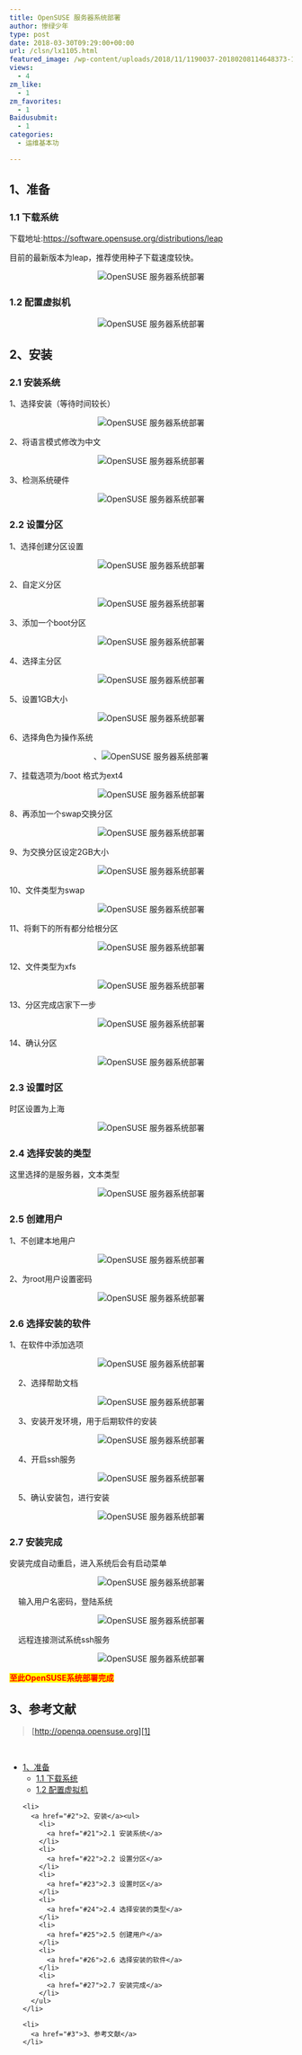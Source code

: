 ```yaml
---
title: OpenSUSE 服务器系统部署
author: 惨绿少年
type: post
date: 2018-03-30T09:29:00+00:00
url: /clsn/lx1105.html
featured_image: /wp-content/uploads/2018/11/1190037-20180208114648373-1952645679.png
views:
  - 4
zm_like:
  - 1
zm_favorites:
  - 1
Baidusubmit:
  - 1
categories:
  - 运维基本功

---
```

## <span id="1">1、准备</span>

### <span id="11">1.1 下载系统</span>

下载地址:https://software.opensuse.org/distributions/leap

目前的最新版本为leap，推荐使用种子下载速度较快。

<p style="text-align: center;">
  <img data-original="https://images2017.cnblogs.com/blog/1190037/201802/1190037-20180208114648373-1952645679.png" src="/wp-content/themes/clsn-003/img/blank.gif" alt="OpenSUSE 服务器系统部署" alt="" />
</p>

### <span id="12">1.2 配置虚拟机</span>

<p style="text-align: center;">
  <img data-original="https://images2017.cnblogs.com/blog/1190037/201802/1190037-20180208114648998-253919839.png" src="/wp-content/themes/clsn-003/img/blank.gif" alt="OpenSUSE 服务器系统部署" alt="" />
</p>

## <span id="2">2、安装</span>

### <span id="21">2.1 安装系统</span>

1、选择安装（等待时间较长）

<p style="text-align: center;">
  <img data-original="https://images2017.cnblogs.com/blog/1190037/201802/1190037-20180208114650998-1469129909.png" src="/wp-content/themes/clsn-003/img/blank.gif" alt="OpenSUSE 服务器系统部署" alt="" />
</p>

2、将语言模式修改为中文

<p style="text-align: center;">
  <img data-original="https://images2017.cnblogs.com/blog/1190037/201802/1190037-20180208114652107-1992486564.png" src="/wp-content/themes/clsn-003/img/blank.gif" alt="OpenSUSE 服务器系统部署" alt="" />
</p>

3、检测系统硬件

<p style="text-align: center;">
  <img data-original="https://images2017.cnblogs.com/blog/1190037/201802/1190037-20180208114652357-494249899.png" src="/wp-content/themes/clsn-003/img/blank.gif" alt="OpenSUSE 服务器系统部署" alt="" />
</p>

### <span id="22">2.2 设置分区</span>

1、选择创建分区设置

<p style="text-align: center;">
  <img data-original="https://images2017.cnblogs.com/blog/1190037/201802/1190037-20180208114653529-326476421.png" src="/wp-content/themes/clsn-003/img/blank.gif" alt="OpenSUSE 服务器系统部署" alt="" />
</p>

2、自定义分区

<p style="text-align: center;">
  <img data-original="https://images2017.cnblogs.com/blog/1190037/201802/1190037-20180208114654216-293200200.png" src="/wp-content/themes/clsn-003/img/blank.gif" alt="OpenSUSE 服务器系统部署" alt="" />
</p>

3、添加一个boot分区

<p style="text-align: center;">
  <img data-original="https://images2017.cnblogs.com/blog/1190037/201802/1190037-20180208114654482-970377906.png" src="/wp-content/themes/clsn-003/img/blank.gif" alt="OpenSUSE 服务器系统部署" alt="" />
</p>

4、选择主分区

<p style="text-align: center;">
  <img data-original="http://clsn.io/wp-content/uploads/2018/11/1190037-20180208114654685-283019571.png" src="/wp-content/themes/clsn-003/img/blank.gif" alt="OpenSUSE 服务器系统部署" alt="" />
</p>

5、设置1GB大小

<p style="text-align: center;">
  <img data-original="https://images2017.cnblogs.com/blog/1190037/201802/1190037-20180208114654873-101260105.png" src="/wp-content/themes/clsn-003/img/blank.gif" alt="OpenSUSE 服务器系统部署" alt="" />
</p>

6、选择角色为操作系统

<p style="text-align: center;">
  、<img data-original="https://images2017.cnblogs.com/blog/1190037/201802/1190037-20180208114655091-206244872.png" src="/wp-content/themes/clsn-003/img/blank.gif" alt="OpenSUSE 服务器系统部署" alt="" />
</p>

7、挂载选项为/boot 格式为ext4

<p style="text-align: center;">
  <img data-original="https://images2017.cnblogs.com/blog/1190037/201802/1190037-20180208114655732-1581288474.png" src="/wp-content/themes/clsn-003/img/blank.gif" alt="OpenSUSE 服务器系统部署" alt="" />
</p>

8、再添加一个swap交换分区

<p style="text-align: center;">
  <img data-original="https://images2017.cnblogs.com/blog/1190037/201802/1190037-20180208114656091-1005632981.png" src="/wp-content/themes/clsn-003/img/blank.gif" alt="OpenSUSE 服务器系统部署" alt="" />
</p>

9、为交换分区设定2GB大小

<p style="text-align: center;">
  <img data-original="https://images2017.cnblogs.com/blog/1190037/201802/1190037-20180208114656310-1731917913.png" src="/wp-content/themes/clsn-003/img/blank.gif" alt="OpenSUSE 服务器系统部署" alt="" />
</p>

10、文件类型为swap

<p style="text-align: center;">
  <img data-original="https://images2017.cnblogs.com/blog/1190037/201802/1190037-20180208114656935-862221542.png" src="/wp-content/themes/clsn-003/img/blank.gif" alt="OpenSUSE 服务器系统部署" alt="" />
</p>

11、将剩下的所有都分给根分区

<p style="text-align: center;">
  <img data-original="https://images2017.cnblogs.com/blog/1190037/201802/1190037-20180208114657326-1680739706.png" src="/wp-content/themes/clsn-003/img/blank.gif" alt="OpenSUSE 服务器系统部署" alt="" />
</p>

12、文件类型为xfs

<p style="text-align: center;">
  <img data-original="https://images2017.cnblogs.com/blog/1190037/201802/1190037-20180208114657873-1749847932.png" src="/wp-content/themes/clsn-003/img/blank.gif" alt="OpenSUSE 服务器系统部署" alt="" />
</p>

13、分区完成店家下一步

<p style="text-align: center;">
  <img data-original="https://images2017.cnblogs.com/blog/1190037/201802/1190037-20180208114658216-1417640134.png" src="/wp-content/themes/clsn-003/img/blank.gif" alt="OpenSUSE 服务器系统部署" alt="" />
</p>

14、确认分区

<p style="text-align: center;">
  <img data-original="https://images2017.cnblogs.com/blog/1190037/201802/1190037-20180208114659232-826197386.png" src="/wp-content/themes/clsn-003/img/blank.gif" alt="OpenSUSE 服务器系统部署" alt="" />
</p>

### <span id="23">2.3 设置时区</span>

时区设置为上海

<p style="text-align: center;">
  <img data-original="https://images2017.cnblogs.com/blog/1190037/201802/1190037-20180208114702732-2012445646.png" src="/wp-content/themes/clsn-003/img/blank.gif" alt="OpenSUSE 服务器系统部署" alt="" />
</p>

### <span id="24">2.4 选择安装的类型</span>

这里选择的是服务器，文本类型

<p style="text-align: center;">
  <img data-original="https://images2017.cnblogs.com/blog/1190037/201802/1190037-20180208114704482-129394441.png" src="/wp-content/themes/clsn-003/img/blank.gif" alt="OpenSUSE 服务器系统部署" alt="" />
</p>

### <span id="25">2.5 创建用户</span>

1、不创建本地用户

<p style="text-align: center;">
  <img data-original="https://images2017.cnblogs.com/blog/1190037/201802/1190037-20180208114705123-823468849.png" src="/wp-content/themes/clsn-003/img/blank.gif" alt="OpenSUSE 服务器系统部署" alt="" />
</p>

2、为root用户设置密码

<p style="text-align: center;">
  <img data-original="https://images2017.cnblogs.com/blog/1190037/201802/1190037-20180208114705810-1699064744.png" src="/wp-content/themes/clsn-003/img/blank.gif" alt="OpenSUSE 服务器系统部署" alt="" />
</p>

### <span id="26">2.6 选择安装的软件</span>

1、在软件中添加选项

<p style="text-align: center;">
  <img data-original="https://images2017.cnblogs.com/blog/1190037/201802/1190037-20180208114706295-598501532.png" src="/wp-content/themes/clsn-003/img/blank.gif" alt="OpenSUSE 服务器系统部署" alt="" />
</p>

    2、选择帮助文档

<p style="text-align: center;">
  <img data-original="https://images2017.cnblogs.com/blog/1190037/201802/1190037-20180208114706920-1301743167.png" src="/wp-content/themes/clsn-003/img/blank.gif" alt="OpenSUSE 服务器系统部署" alt="" />
</p>

    3、安装开发环境，用于后期软件的安装

<p style="text-align: center;">
  <img data-original="https://images2017.cnblogs.com/blog/1190037/201802/1190037-20180208114707248-897536201.png" src="/wp-content/themes/clsn-003/img/blank.gif" alt="OpenSUSE 服务器系统部署" alt="" />
</p>

    4、开启ssh服务

<p style="text-align: center;">
  <img data-original="https://images2017.cnblogs.com/blog/1190037/201802/1190037-20180208114707591-1362599249.png" src="/wp-content/themes/clsn-003/img/blank.gif" alt="OpenSUSE 服务器系统部署" alt="" />
</p>

    5、确认安装包，进行安装

<p style="text-align: center;">
  <img data-original="https://images2017.cnblogs.com/blog/1190037/201802/1190037-20180208114707841-172418254.png" src="/wp-content/themes/clsn-003/img/blank.gif" alt="OpenSUSE 服务器系统部署" alt="" />
</p>

### <span id="27">2.7 安装完成</span>

安装完成自动重启，进入系统后会有启动菜单

<p style="text-align: center;">
  <img data-original="https://images2017.cnblogs.com/blog/1190037/201802/1190037-20180208114708935-390355734.png" src="/wp-content/themes/clsn-003/img/blank.gif" alt="OpenSUSE 服务器系统部署" alt="" />
</p>

    输入用户名密码，登陆系统

<p style="text-align: center;">
  <img data-original="https://images2017.cnblogs.com/blog/1190037/201802/1190037-20180208114709201-424431548.png" src="/wp-content/themes/clsn-003/img/blank.gif" alt="OpenSUSE 服务器系统部署" alt="" />
</p>

    远程连接测试系统ssh服务

<p style="text-align: center;">
  <img data-original="https://images2017.cnblogs.com/blog/1190037/201802/1190037-20180208114709920-988373071.png" src="/wp-content/themes/clsn-003/img/blank.gif" alt="OpenSUSE 服务器系统部署" alt="" />
</p>

<span style="color: red;"><strong><span style="background-color: yellow;">至此OpenSUSE系统部署完成</span>     </strong></span>

## <span id="3">3、参考文献</span>

> [http://openqa.opensuse.org][1]

&nbsp;

<div id="toc_container" class="toc_white have_bullets">
  <ul class="toc_list">
    <li>
      <a href="#1">1、准备</a><ul>
        <li>
          <a href="#11">1.1 下载系统</a>
        </li>
        <li>
          <a href="#12">1.2 配置虚拟机</a>
        </li>
      </ul>
    </li>
    
    <li>
      <a href="#2">2、安装</a><ul>
        <li>
          <a href="#21">2.1 安装系统</a>
        </li>
        <li>
          <a href="#22">2.2 设置分区</a>
        </li>
        <li>
          <a href="#23">2.3 设置时区</a>
        </li>
        <li>
          <a href="#24">2.4 选择安装的类型</a>
        </li>
        <li>
          <a href="#25">2.5 创建用户</a>
        </li>
        <li>
          <a href="#26">2.6 选择安装的软件</a>
        </li>
        <li>
          <a href="#27">2.7 安装完成</a>
        </li>
      </ul>
    </li>
    
    <li>
      <a href="#3">3、参考文献</a>
    </li>
  </ul>
</div>

 [1]: /wp-content/themes/clsn-003/inc/go.php?url=http://openqa.opensuse.org